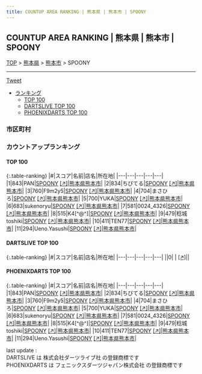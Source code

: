 ```yaml
---
title: COUNTUP AREA RANKING | 熊本県 | 熊本市 | SPOONY
---
```

## COUNTUP AREA RANKING | 熊本県 | 熊本市 | SPOONY

[TOP](/darts/rank/) > [熊本県](/darts/rank/熊本県/) > [熊本市](/darts/rank/熊本県/熊本市/) > SPOONY

___

<a href="https://twitter.com/share?ref_src=twsrc%5Etfw" data-text="COUNTUP AREA RANKING | 熊本県熊本市SPOONY" class="twitter-share-button" data-hashtags="DARTSLIVE,PHOENIXDARTS,darts,ダーツ" data-show-count="false">Tweet</a>

* [ランキング](#カウントアップランキング)
    * [TOP 100](#top-100)
    * [DARTSLIVE TOP 100](#dartslive-top-100)
    * [PHOENIXDARTS TOP 100](#phoenixdarts-top-100)

### 市区町村

<ul>

</ul>

### カウントアップランキング

#### TOP 100



{:.table-ranking}
|#|スコア|名前|店名|所在地|
|---|---|---|---|---|
|1|843|<span class="rank-name-pd">PAN</span>|<a href="/darts/rank/shops/45458.html">SPOONY</a> <a href="https://vs.phoenixdarts.com/jp/shop/shopDetailInfo/s_45458?s_seq=45458">[↗]</a>|<a href="/darts/rank/熊本県/熊本市">熊本県熊本市</a>|
|2|834|<span class="rank-name-pd">ちびてる</span>|<a href="/darts/rank/shops/45458.html">SPOONY</a> <a href="https://vs.phoenixdarts.com/jp/shop/shopDetailInfo/s_45458?s_seq=45458">[↗]</a>|<a href="/darts/rank/熊本県/熊本市">熊本県熊本市</a>|
|3|760|<span class="rank-name-pd">F9m2y5</span>|<a href="/darts/rank/shops/45458.html">SPOONY</a> <a href="https://vs.phoenixdarts.com/jp/shop/shopDetailInfo/s_45458?s_seq=45458">[↗]</a>|<a href="/darts/rank/熊本県/熊本市">熊本県熊本市</a>|
|4|704|<span class="rank-name-pd">まさひろ</span>|<a href="/darts/rank/shops/45458.html">SPOONY</a> <a href="https://vs.phoenixdarts.com/jp/shop/shopDetailInfo/s_45458?s_seq=45458">[↗]</a>|<a href="/darts/rank/熊本県/熊本市">熊本県熊本市</a>|
|5|700|<span class="rank-name-pd">YUKA</span>|<a href="/darts/rank/shops/45458.html">SPOONY</a> <a href="https://vs.phoenixdarts.com/jp/shop/shopDetailInfo/s_45458?s_seq=45458">[↗]</a>|<a href="/darts/rank/熊本県/熊本市">熊本県熊本市</a>|
|6|683|<span class="rank-name-pd">sukenoryu</span>|<a href="/darts/rank/shops/45458.html">SPOONY</a> <a href="https://vs.phoenixdarts.com/jp/shop/shopDetailInfo/s_45458?s_seq=45458">[↗]</a>|<a href="/darts/rank/熊本県/熊本市">熊本県熊本市</a>|
|7|581|<span class="rank-name-pd">0024_4326</span>|<a href="/darts/rank/shops/45458.html">SPOONY</a> <a href="https://vs.phoenixdarts.com/jp/shop/shopDetailInfo/s_45458?s_seq=45458">[↗]</a>|<a href="/darts/rank/熊本県/熊本市">熊本県熊本市</a>|
|8|515|<span class="rank-name-pd">K4[^@^]</span>|<a href="/darts/rank/shops/45458.html">SPOONY</a> <a href="https://vs.phoenixdarts.com/jp/shop/shopDetailInfo/s_45458?s_seq=45458">[↗]</a>|<a href="/darts/rank/熊本県/熊本市">熊本県熊本市</a>|
|9|479|<span class="rank-name-pd">稔城 toshiki</span>|<a href="/darts/rank/shops/45458.html">SPOONY</a> <a href="https://vs.phoenixdarts.com/jp/shop/shopDetailInfo/s_45458?s_seq=45458">[↗]</a>|<a href="/darts/rank/熊本県/熊本市">熊本県熊本市</a>|
|10|411|<span class="rank-name-pd">TEN77</span>|<a href="/darts/rank/shops/45458.html">SPOONY</a> <a href="https://vs.phoenixdarts.com/jp/shop/shopDetailInfo/s_45458?s_seq=45458">[↗]</a>|<a href="/darts/rank/熊本県/熊本市">熊本県熊本市</a>|
|11|294|<span class="rank-name-pd">Ueno.Yasushi</span>|<a href="/darts/rank/shops/45458.html">SPOONY</a> <a href="https://vs.phoenixdarts.com/jp/shop/shopDetailInfo/s_45458?s_seq=45458">[↗]</a>|<a href="/darts/rank/熊本県/熊本市">熊本県熊本市</a>|


#### DARTSLIVE TOP 100



{:.table-ranking}
|#|スコア|名前|店名|所在地|
|---|---|---|---|---|
||0|<span class="rank-name-dl"> </span>|<a href="/darts/rank/shops/.html"></a> <a href="">[↗]</a>|<a href="/darts/rank//"></a>|


#### PHOENIXDARTS TOP 100



{:.table-ranking}
|#|スコア|名前|店名|所在地|
|---|---|---|---|---|
|1|843|<span class="rank-name-pd">PAN</span>|<a href="/darts/rank/shops/45458.html">SPOONY</a> <a href="https://vs.phoenixdarts.com/jp/shop/shopDetailInfo/s_45458?s_seq=45458">[↗]</a>|<a href="/darts/rank/熊本県/熊本市">熊本県熊本市</a>|
|2|834|<span class="rank-name-pd">ちびてる</span>|<a href="/darts/rank/shops/45458.html">SPOONY</a> <a href="https://vs.phoenixdarts.com/jp/shop/shopDetailInfo/s_45458?s_seq=45458">[↗]</a>|<a href="/darts/rank/熊本県/熊本市">熊本県熊本市</a>|
|3|760|<span class="rank-name-pd">F9m2y5</span>|<a href="/darts/rank/shops/45458.html">SPOONY</a> <a href="https://vs.phoenixdarts.com/jp/shop/shopDetailInfo/s_45458?s_seq=45458">[↗]</a>|<a href="/darts/rank/熊本県/熊本市">熊本県熊本市</a>|
|4|704|<span class="rank-name-pd">まさひろ</span>|<a href="/darts/rank/shops/45458.html">SPOONY</a> <a href="https://vs.phoenixdarts.com/jp/shop/shopDetailInfo/s_45458?s_seq=45458">[↗]</a>|<a href="/darts/rank/熊本県/熊本市">熊本県熊本市</a>|
|5|700|<span class="rank-name-pd">YUKA</span>|<a href="/darts/rank/shops/45458.html">SPOONY</a> <a href="https://vs.phoenixdarts.com/jp/shop/shopDetailInfo/s_45458?s_seq=45458">[↗]</a>|<a href="/darts/rank/熊本県/熊本市">熊本県熊本市</a>|
|6|683|<span class="rank-name-pd">sukenoryu</span>|<a href="/darts/rank/shops/45458.html">SPOONY</a> <a href="https://vs.phoenixdarts.com/jp/shop/shopDetailInfo/s_45458?s_seq=45458">[↗]</a>|<a href="/darts/rank/熊本県/熊本市">熊本県熊本市</a>|
|7|581|<span class="rank-name-pd">0024_4326</span>|<a href="/darts/rank/shops/45458.html">SPOONY</a> <a href="https://vs.phoenixdarts.com/jp/shop/shopDetailInfo/s_45458?s_seq=45458">[↗]</a>|<a href="/darts/rank/熊本県/熊本市">熊本県熊本市</a>|
|8|515|<span class="rank-name-pd">K4[^@^]</span>|<a href="/darts/rank/shops/45458.html">SPOONY</a> <a href="https://vs.phoenixdarts.com/jp/shop/shopDetailInfo/s_45458?s_seq=45458">[↗]</a>|<a href="/darts/rank/熊本県/熊本市">熊本県熊本市</a>|
|9|479|<span class="rank-name-pd">稔城 toshiki</span>|<a href="/darts/rank/shops/45458.html">SPOONY</a> <a href="https://vs.phoenixdarts.com/jp/shop/shopDetailInfo/s_45458?s_seq=45458">[↗]</a>|<a href="/darts/rank/熊本県/熊本市">熊本県熊本市</a>|
|10|411|<span class="rank-name-pd">TEN77</span>|<a href="/darts/rank/shops/45458.html">SPOONY</a> <a href="https://vs.phoenixdarts.com/jp/shop/shopDetailInfo/s_45458?s_seq=45458">[↗]</a>|<a href="/darts/rank/熊本県/熊本市">熊本県熊本市</a>|
|11|294|<span class="rank-name-pd">Ueno.Yasushi</span>|<a href="/darts/rank/shops/45458.html">SPOONY</a> <a href="https://vs.phoenixdarts.com/jp/shop/shopDetailInfo/s_45458?s_seq=45458">[↗]</a>|<a href="/darts/rank/熊本県/熊本市">熊本県熊本市</a>|


<div class="footer border-top border-gray-light mt-5 pt-3 text-right text-gray">
    last update : <span style="font-weight: italic" id="foot_last_modified"></span><br />
    DARTSLIVE は 株式会社ダーツライブ社 の登録商標です<br />
    PHOENIXDARTS は フェニックスダーツジャパン株式会社 の登録商標です<br />
</div>

<script src="https://cdnjs.cloudflare.com/ajax/libs/jquery.tablesorter/2.31.3/js/jquery.tablesorter.min.js" integrity="sha512-qzgd5cYSZcosqpzpn7zF2ZId8f/8CHmFKZ8j7mU4OUXTNRd5g+ZHBPsgKEwoqxCtdQvExE5LprwwPAgoicguNg==" crossorigin="anonymous" referrerpolicy="no-referrer"></script>
<link rel="stylesheet" href="https://cdnjs.cloudflare.com/ajax/libs/jquery.tablesorter/2.31.3/css/theme.default.min.css" integrity="sha512-wghhOJkjQX0Lh3NSWvNKeZ0ZpNn+SPVXX1Qyc9OCaogADktxrBiBdKGDoqVUOyhStvMBmJQ8ZdMHiR3wuEq8+w==" crossorigin="anonymous" referrerpolicy="no-referrer" />
<script>
$(function() {
    $(".table-ranking").tablesorter({sortList:[[0, 0]]});
    $("#foot_last_modified").text(formatDate(new Date(document.lastModified), 'yyyy-MM-dd HH:mm:ss'));
});
</script>

<script async src="https://platform.twitter.com/widgets.js" charset="utf-8"></script>